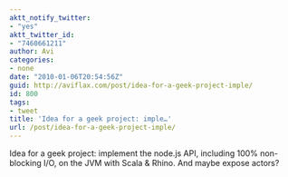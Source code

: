```yaml
---
aktt_notify_twitter:
- "yes"
aktt_twitter_id:
- "7460661211"
author: Avi
categories:
- none
date: "2010-01-06T20:54:56Z"
guid: http://aviflax.com/post/idea-for-a-geek-project-imple/
id: 800
tags:
- tweet
title: 'Idea for a geek project: imple…'
url: /post/idea-for-a-geek-project-imple/
---
```

Idea for a geek project: implement the node.js API, including 100% non-blocking I/O, on the JVM with Scala & Rhino. And maybe expose actors?